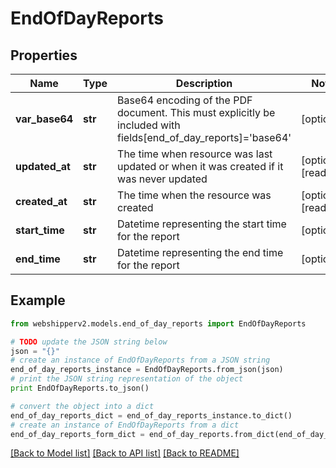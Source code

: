 # EndOfDayReports


## Properties
Name | Type | Description | Notes
------------ | ------------- | ------------- | -------------
**var_base64** | **str** | Base64 encoding of the PDF document. This must explicitly be included with fields[end_of_day_reports]&#x3D;&#39;base64&#39; | [optional] 
**updated_at** | **str** | The time when resource was last updated or when it was created if it was never updated | [optional] [readonly] 
**created_at** | **str** | The time when the resource was created | [optional] [readonly] 
**start_time** | **str** | Datetime representing the start time for the report | [optional] 
**end_time** | **str** | Datetime representing the end time for the report | [optional] 

## Example

```python
from webshipperv2.models.end_of_day_reports import EndOfDayReports

# TODO update the JSON string below
json = "{}"
# create an instance of EndOfDayReports from a JSON string
end_of_day_reports_instance = EndOfDayReports.from_json(json)
# print the JSON string representation of the object
print EndOfDayReports.to_json()

# convert the object into a dict
end_of_day_reports_dict = end_of_day_reports_instance.to_dict()
# create an instance of EndOfDayReports from a dict
end_of_day_reports_form_dict = end_of_day_reports.from_dict(end_of_day_reports_dict)
```
[[Back to Model list]](../README.md#documentation-for-models) [[Back to API list]](../README.md#documentation-for-api-endpoints) [[Back to README]](../README.md)


